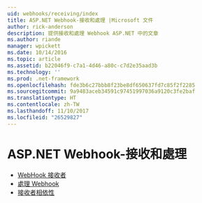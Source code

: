 ```yaml
---
uid: webhooks/receiving/index
title: ASP.NET Webhook-接收和處理 |Microsoft 文件
author: rick-anderson
description: 提供接收和處理 Webhook ASP.NET 中的文章
ms.author: riande
manager: wpickett
ms.date: 10/14/2016
ms.topic: article
ms.assetid: b22046f9-c7a1-4d46-a80c-c7d2e35aad3b
ms.technology: ''
ms.prod: .net-framework
ms.openlocfilehash: fde3b6c27bbb8f23be8df650637fd7c85f2f2285
ms.sourcegitcommit: 9a9483aceb34591c97451997036a9120c3fe2baf
ms.translationtype: HT
ms.contentlocale: zh-TW
ms.lasthandoff: 11/10/2017
ms.locfileid: "26529827"
---
```

# <a name="aspnet-webhooks---receiving-and-processing"></a>ASP.NET Webhook-接收和處理

* [WebHook 接收者](receivers.md)
* [處理 Webhook](handlers.md)
* [接收者相依性](dependencies.md)
